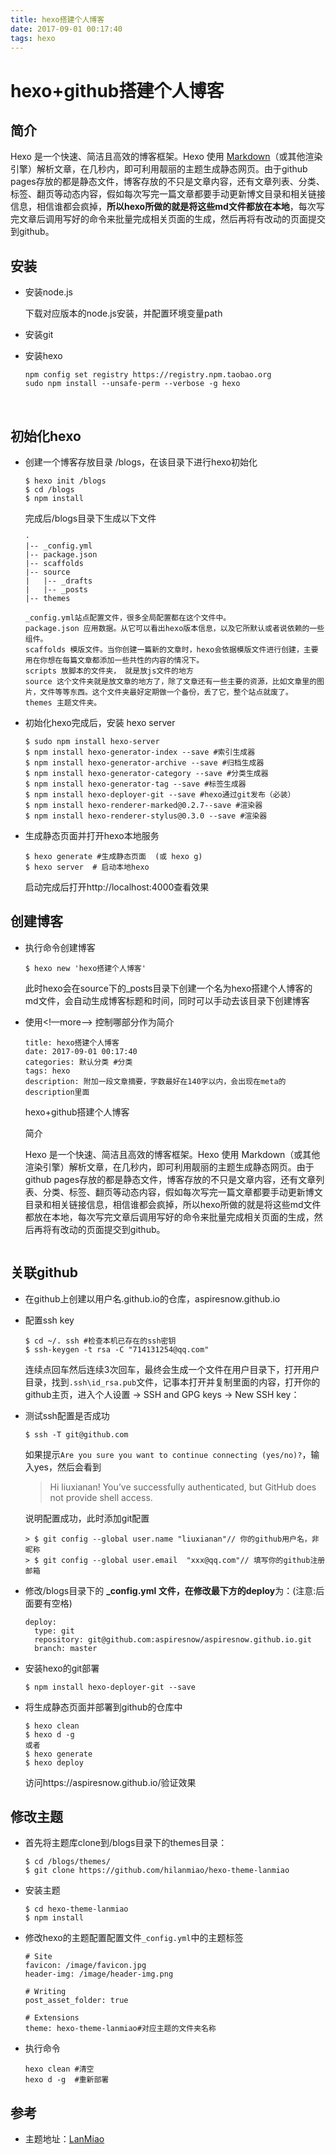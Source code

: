 ```yaml
---
title: hexo搭建个人博客
date: 2017-09-01 00:17:40
tags: hexo
---
```


# hexo+github搭建个人博客

## 简介

Hexo 是一个快速、简洁且高效的博客框架。Hexo 使用 [Markdown](http://daringfireball.net/projects/markdown/)（或其他渲染引擎）解析文章，在几秒内，即可利用靓丽的主题生成静态网页。由于github pages存放的都是静态文件，博客存放的不只是文章内容，还有文章列表、分类、标签、翻页等动态内容，假如每次写完一篇文章都要手动更新博文目录和相关链接信息，相信谁都会疯掉，**所以hexo所做的就是将这些md文件都放在本地**，每次写完文章后调用写好的命令来批量完成相关页面的生成，然后再将有改动的页面提交到github。

<!--more-->

## 安装

- 安装node.js

  下载对应版本的node.js安装，并配置环境变量path

- 安装git

- 安装hexo

  ```shell
  npm config set registry https://registry.npm.taobao.org
  sudo npm install --unsafe-perm --verbose -g hexo
  ```

  ​

## 初始化hexo

- 创建一个博客存放目录 /blogs，在该目录下进行hexo初始化

  ```shell
  $ hexo init /blogs
  $ cd /blogs
  $ npm install
  ```

  完成后/blogs目录下生成以下文件

  ```
  ·
  |-- _config.yml
  |-- package.json
  |-- scaffolds
  |-- source
  |   |-- _drafts
  |   |-- _posts
  |-- themes

  _config.yml站点配置文件，很多全局配置都在这个文件中。
  package.json 应用数据。从它可以看出hexo版本信息，以及它所默认或者说依赖的一些组件。
  scaffolds 模版文件。当你创建一篇新的文章时，hexo会依据模版文件进行创建，主要用在你想在每篇文章都添加一些共性的内容的情况下。
  scripts 放脚本的文件夹， 就是放js文件的地方
  source 这个文件夹就是放文章的地方了，除了文章还有一些主要的资源，比如文章里的图片，文件等等东西。这个文件夹最好定期做一个备份，丢了它，整个站点就废了。
  themes 主题文件夹。
  ```

- 初始化hexo完成后，安装 hexo server

  ```shell
  $ sudo npm install hexo-server 
  $ npm install hexo-generator-index --save #索引生成器
  $ npm install hexo-generator-archive --save #归档生成器
  $ npm install hexo-generator-category --save #分类生成器
  $ npm install hexo-generator-tag --save #标签生成器
  $ npm install hexo-deployer-git --save #hexo通过git发布（必装）
  $ npm install hexo-renderer-marked@0.2.7--save #渲染器
  $ npm install hexo-renderer-stylus@0.3.0 --save #渲染器
  ```

- 生成静态页面并打开hexo本地服务

  ```shell
  $ hexo generate #生成静态页面  (或 hexo g)
  $ hexo server  # 启动本地hexo
  ```

  启动完成后打开http://localhost:4000查看效果

## 创建博客

- 执行命令创建博客

  ```shell
  $ hexo new 'hexo搭建个人博客'
  ```

  此时hexo会在source下的_posts目录下创建一个名为hexo搭建个人博客的md文件，会自动生成博客标题和时间，同时可以手动去该目录下创建博客

- 使用<!—more—> 控制哪部分作为简介

  ```
  title: hexo搭建个人博客
  date: 2017-09-01 00:17:40
  categories: 默认分类 #分类
  tags: hexo
  description: 附加一段文章摘要，字数最好在140字以内，会出现在meta的description里面
  ```


  hexo+github搭建个人博客

  简介

  Hexo 是一个快速、简洁且高效的博客框架。Hexo 使用 Markdown（或其他渲染引擎）解析文章，在几秒内，即可利用靓丽的主题生成静态网页。由于github pages存放的都是静态文件，博客存放的不只是文章内容，还有文章列表、分类、标签、翻页等动态内容，假如每次写完一篇文章都要手动更新博文目录和相关链接信息，相信谁都会疯掉，所以hexo所做的就是将这些md文件都放在本地，每次写完文章后调用写好的命令来批量完成相关页面的生成，然后再将有改动的页面提交到github。

  <!--more-->
  ```

## 关联github

- 在github上创建以用户名.github.io的仓库，aspiresnow.github.io

- 配置ssh key

  ```shell
  $ cd ~/. ssh #检查本机已存在的ssh密钥
  $ ssh-keygen -t rsa -C "714131254@qq.com"
  ```

  连续点回车然后连续3次回车，最终会生成一个文件在用户目录下，打开用户目录，找到`.ssh\id_rsa.pub`文件，记事本打开并复制里面的内容，打开你的github主页，进入个人设置 -> SSH and GPG keys -> New SSH key：

- 测试ssh配置是否成功

  ```shell
  $ ssh -T git@github.com
  ```

  如果提示`Are you sure you want to continue connecting (yes/no)?`，输入yes，然后会看到

  > Hi liuxianan! You’ve successfully authenticated, but GitHub does not provide shell access. 

  说明配置成功，此时添加git配置
  ```shell
  > $ git config --global user.name "liuxianan"// 你的github用户名，非昵称
  > $ git config --global user.email  "xxx@qq.com"// 填写你的github注册邮箱
  ```
- 修改/blogs目录下的 **_config.yml **文件，在修改最下方的**deploy**为：(注意:后面要有空格)

  ```
  deploy:
    type: git
    repository: git@github.com:aspiresnow/aspiresnow.github.io.git
    branch: master
  ```

- 安装hexo的git部署

  ```shell
  $ npm install hexo-deployer-git --save
  ```

- 将生成静态页面并部署到github的仓库中

  ```shell
  $ hexo clean
  $ hexo d -g 
  或者
  $ hexo generate
  $ hexo deploy
  ```

  访问https://aspiresnow.github.io/验证效果

## 修改主题

- 首先将主题库clone到/blogs目录下的themes目录：

  ```shell
  $ cd /blogs/themes/
  $ git clone https://github.com/hilanmiao/hexo-theme-lanmiao
  ```

- 安装主题

  ```shell
  $ cd hexo-theme-lanmiao
  $ npm install
  ```

- 修改hexo的主题配置配置文件`_config.yml`中的主题标签

  ```
  # Site
  favicon: /image/favicon.jpg
  header-img: /image/header-img.png

  # Writing
  post_asset_folder: true

  # Extensions
  theme: hexo-theme-lanmiao#对应主题的文件夹名称
  ```

- 执行命令

  ```shell
  hexo clean #清空
  hexo d -g  #重新部署
  ```

## 参考

- 主题地址：[LanMiao](https://github.com/hilanmiao/hexo-theme-lanmiao)